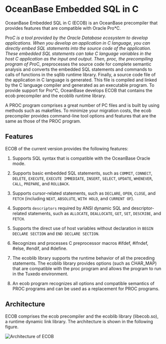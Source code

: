 # OceanBase Embedded SQL in C

OceanBase Embedded SQL in C (ECOB) is an OceanBase precompiler that provides features that are compatible with Oracle Pro*C.

Pro*C is a tool provided by the Oracle Database ecosystem to develop applications. When you develop an application in C language, you can directly embed SQL statements into the source code of the application. These embedded SQL statements can take C language variables in the host C application as the input and output. Then, proc, the precompiling program of Pro*C, preprocesses the source code for complete semantic analysis and converts the embedded SQL statements and commands to calls of functions in the sqllib runtime library. Finally, a source code file of the application in C language is generated. This file is compiled and linked by the C language compiler and generated as an executable program. To provide support for Pro*C, OceanBase develops ECOB that contains the ecob precompiler and the ecoblib runtime library.

A PROC program comprises a great number of PC files and is built by using methods such as makefiles. To minimize your migration costs, the ecob precompiler provides command-line tool options and features that are the same as those of the PROC program.

## Features

ECOB of the current version provides the following features:

1. Supports SQL syntax that is compatible with the OceanBase Oracle mode.

2. Supports basic embedded SQL statements, such as `COMMIT`, `CONNECT`, `DELETE`, `EXECUTE`, `EXECUTE IMMEDIATE`, `INSERT`, `SELECT`, `UPDATE`, `WHENEVER`, `CALL`, `PREPARE`, and `ROLLBACK`.

3. Supports cursor-related statements, such as `DECLARE`, `OPEN`, `CLOSE`, and `FETCH` (including `NEXT`, `ABSOLUTE`, `WITH HOLD`, and `CURRENT OF`).

4. Supports `descriptors` required by ANSI dynamic SQL and descriptor-related statements, such as `ALLOCATE`, `DEALLOCATE`, `GET`, `SET`, `DESCRIBE`, and `FETCH`.

5. Supports the direct use of host variables without declaration in `BEGIN DECLARE SECTION` and `END DECLARE SECTION`.

6. Recognizes and processes C preprocessor macros #ifdef, #ifndef, #else, #endif, and #define.

7. The ecoblib library supports the runtime behavior of all the preceding statements. The ecoblib library provides options (such as CHAR_MAP) that are compatible with the proc program and allows the program to run in the Tuxedo environment.

8. An ecob program recognizes all options and compatible semantics of PROC programs and can be used as a replacement for PROC programs.

## Architecture

ECOB comprises the ecob precompiler and the ecoblib library (<span>libecob.so</span>), a runtime dynamic link library. The architecture is shown in the following figure.

![Architecture of ECOB](https://help-static-aliyun-doc.aliyuncs.com/assets/img/zh-CN/8238598061/p183960.png)